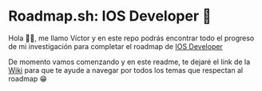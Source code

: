 # Roadmap.sh: IOS Developer 📱

Hola 👋🏻, me llamo Víctor y en este repo podrás encontrar todo el progreso de mi investigación para completar el roadmap de [IOS Developer](https://roadmap.sh/ios)

De momento vamos comenzando y en este readme, te dejaré el link de la [Wiki](https://github.com/vicvaldev/IOS-Roadmapsh/wiki) para que te ayude a navegar por todos los temas que respectan al roadmap 😁

